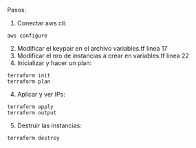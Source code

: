 Pasos:
1. Conectar aws cli:
```
aws configure
```

2. Modificar el keypair en el archivo variables.tf linea 17
3. Modificar el nro de instancias a crear en variables.tf linea 22
4. Inicializar y hacer un plan:
```
terraform init
terraform plan
```
4. Aplicar y ver IPs:
```
terraform apply
terraform output
```

5. Destruir las instancias:
```
terraform destroy
```
